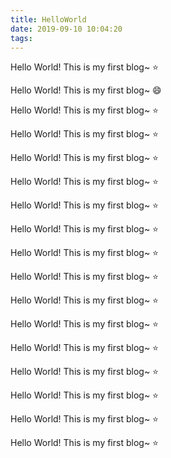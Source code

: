 ```yaml
---
title: HelloWorld
date: 2019-09-10 10:04:20
tags: 
---
```


Hello World! This is my first blog~ :star:


Hello World! This is my first blog~ :smile:


Hello World! This is my first blog~ :star:


Hello World! This is my first blog~ :star:


Hello World! This is my first blog~ :star:


Hello World! This is my first blog~ :star:


Hello World! This is my first blog~ :star:


Hello World! This is my first blog~ :star:


Hello World! This is my first blog~ :star:

Hello World! This is my first blog~ :star:

Hello World! This is my first blog~ :star:

Hello World! This is my first blog~ :star:

Hello World! This is my first blog~ :star:

Hello World! This is my first blog~ :star:

Hello World! This is my first blog~ :star:

Hello World! This is my first blog~ :star:

Hello World! This is my first blog~ :star: